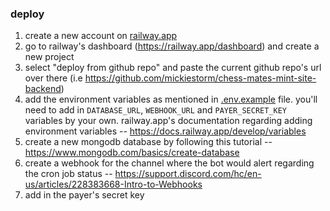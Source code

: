 ### deploy

1. create a new account on [railway.app](https://railway.app)
2. go to railway's dashboard (https://railway.app/dashboard) and create a new project
3. select "deploy from github repo" and paste the current github repo's url over there (i.e https://github.com/mickiestorm/chess-mates-mint-site-backend)
4. add the environment variables as mentioned in [.env.example](https://github.com/candypay/chess-champs-api/blob/main/.env.example) file. you'll need to add in `DATABASE_URL`, `WEBHOOK_URL` and `PAYER_SECRET_KEY` variables by your own. railway.app's documentation regarding adding environment variables -- https://docs.railway.app/develop/variables
5. create a new mongodb database by following this tutorial -- https://www.mongodb.com/basics/create-database
6. create a webhook for the channel where the bot would alert regarding the cron job status -- https://support.discord.com/hc/en-us/articles/228383668-Intro-to-Webhooks
7. add in the payer's secret key
